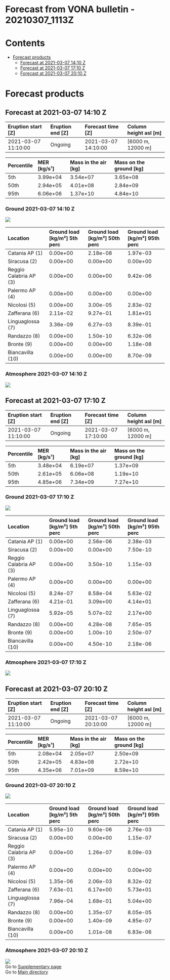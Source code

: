 
Forecast from VONA bulletin - 20210307_1113Z
============================================

Contents
========

* [Forecast products](#forecast-products)
	* [Forecast at 2021-03-07 14:10 Z](#forecast-at-2021-03-07-1410-z)
	* [Forecast at 2021-03-07 17:10 Z](#forecast-at-2021-03-07-1710-z)
	* [Forecast at 2021-03-07 20:10 Z](#forecast-at-2021-03-07-2010-z)

# Forecast products

## Forecast at 2021-03-07 14:10 Z
  

|Eruption start [Z]|Eruption end [Z]|Forecast time [Z]|Column height asl [m]|
| :--- | :--- | :--- | :--- |
|2021-03-07 11:10:00|Ongoing|2021-03-07 14:10:00|[6000 m, 12000 m]|
  
  

|Percentile|MER [kg/s¹]|Mass in the air [kg]|Mass on the ground [kg]|
| :--- | :--- | :--- | :--- |
|5th|3.99e+04|3.54e+07|3.65e+08|
|50th|2.94e+05|4.01e+08|2.84e+09|
|95th|6.06e+06|1.37e+10|4.84e+10|
  

### Ground 2021-03-07 14:10 Z
  
![](./figures/probability_grd_2021_03_07_1410_scenario_1.png)  
  
  
  
  
  
  
  
  
  

|Location|Ground load [kg/m²] 5th perc|Ground load [kg/m²] 50th perc|Ground load [kg/m²] 95th perc|
| :--- | :--- | :--- | :--- |
|Catania AP (1)|0.00e+00|2.18e-08|1.97e-03|
|Siracusa (2)|0.00e+00|0.00e+00|0.00e+00|
|Reggio Calabria AP (3)|0.00e+00|0.00e+00|9.42e-06|
|Palermo AP (4)|0.00e+00|0.00e+00|0.00e+00|
|Nicolosi (5)|0.00e+00|3.00e-05|2.83e-02|
|Zafferana (6)|2.11e-02|9.27e-01|1.81e+01|
|Linguaglossa (7)|3.36e-09|6.27e-03|8.39e-01|
|Randazzo (8)|0.00e+00|1.50e-10|6.32e-06|
|Bronte (9)|0.00e+00|0.00e+00|1.18e-08|
|Biancavilla (10)|0.00e+00|0.00e+00|8.70e-09|
  

### Atmosphere 2021-03-07 14:10 Z
  
![](./figures/probability_air_2021_03_07_1410_scenario_1_conclev_1.png)
## Forecast at 2021-03-07 17:10 Z
  

|Eruption start [Z]|Eruption end [Z]|Forecast time [Z]|Column height asl [m]|
| :--- | :--- | :--- | :--- |
|2021-03-07 11:10:00|Ongoing|2021-03-07 17:10:00|[6000 m, 12000 m]|
  
  

|Percentile|MER [kg/s¹]|Mass in the air [kg]|Mass on the ground [kg]|
| :--- | :--- | :--- | :--- |
|5th|3.48e+04|6.19e+07|1.37e+09|
|50th|2.61e+05|6.06e+08|1.19e+10|
|95th|4.85e+06|7.34e+09|7.27e+10|
  

### Ground 2021-03-07 17:10 Z
  
![](./figures/probability_grd_2021_03_07_1710_scenario_1.png)  
  
  
  
  
  
  
  
  
  

|Location|Ground load [kg/m²] 5th perc|Ground load [kg/m²] 50th perc|Ground load [kg/m²] 95th perc|
| :--- | :--- | :--- | :--- |
|Catania AP (1)|0.00e+00|2.56e-06|2.38e-03|
|Siracusa (2)|0.00e+00|0.00e+00|7.50e-10|
|Reggio Calabria AP (3)|0.00e+00|3.50e-10|1.15e-03|
|Palermo AP (4)|0.00e+00|0.00e+00|0.00e+00|
|Nicolosi (5)|8.24e-07|8.58e-04|5.63e-02|
|Zafferana (6)|4.21e-01|3.09e+00|4.14e+01|
|Linguaglossa (7)|5.92e-05|5.07e-02|2.17e+00|
|Randazzo (8)|0.00e+00|4.28e-08|7.65e-05|
|Bronte (9)|0.00e+00|1.00e-10|2.50e-07|
|Biancavilla (10)|0.00e+00|4.50e-10|2.18e-06|
  

### Atmosphere 2021-03-07 17:10 Z
  
![](./figures/probability_air_2021_03_07_1710_scenario_1_conclev_1.png)
## Forecast at 2021-03-07 20:10 Z
  

|Eruption start [Z]|Eruption end [Z]|Forecast time [Z]|Column height asl [m]|
| :--- | :--- | :--- | :--- |
|2021-03-07 11:10:00|Ongoing|2021-03-07 20:10:00|[6000 m, 12000 m]|
  
  

|Percentile|MER [kg/s¹]|Mass in the air [kg]|Mass on the ground [kg]|
| :--- | :--- | :--- | :--- |
|5th|2.08e+04|2.05e+07|2.50e+09|
|50th|2.42e+05|4.83e+08|2.72e+10|
|95th|4.35e+06|7.01e+09|8.59e+10|
  

### Ground 2021-03-07 20:10 Z
  
![](./figures/probability_grd_2021_03_07_2010_scenario_1.png)  
  
  
  
  
  
  
  
  
  

|Location|Ground load [kg/m²] 5th perc|Ground load [kg/m²] 50th perc|Ground load [kg/m²] 95th perc|
| :--- | :--- | :--- | :--- |
|Catania AP (1)|5.95e-10|9.60e-06|2.76e-03|
|Siracusa (2)|0.00e+00|0.00e+00|1.15e-07|
|Reggio Calabria AP (3)|0.00e+00|1.26e-07|8.09e-03|
|Palermo AP (4)|0.00e+00|0.00e+00|0.00e+00|
|Nicolosi (5)|1.35e-06|2.06e-03|8.32e-02|
|Zafferana (6)|7.63e-01|6.17e+00|5.73e+01|
|Linguaglossa (7)|7.96e-04|1.68e-01|5.04e+00|
|Randazzo (8)|0.00e+00|1.35e-07|8.05e-05|
|Bronte (9)|0.00e+00|1.40e-09|4.85e-07|
|Biancavilla (10)|0.00e+00|1.01e-08|6.83e-06|
  

### Atmosphere 2021-03-07 20:10 Z
  
![](./figures/probability_air_2021_03_07_2010_scenario_1_conclev_1.png)  
Go to [Supplementary page](Supplementary_page.md)  
Go to [Main directory](https://github.com/federicapardini/Real_time_ash_forecast)